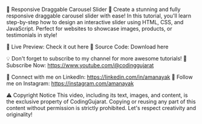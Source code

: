 🎥 Responsive Draggable Carousel Slider
🚀 Create a stunning and fully responsive draggable carousel slider with ease! In this tutorial, you'll learn step-by-step how to design an interactive slider using HTML, CSS, and JavaScript. Perfect for websites to showcase images, products, or testimonials in style!

🌟 Live Preview: Check it out here
📂 Source Code: Download here

💡 Don't forget to subscribe to my channel for more awesome tutorials!
🔔 Subscribe Now: https://www.youtube.com/@codinggujarat

💼 Connect with me on LinkedIn: https://linkedin.com/in/amanayak
📸 Follow me on Instagram: https://instagram.com/amanayak

⚠️ Copyright Notice
This video, including its text, images, and content, is the exclusive property of CodingGujarat. Copying or reusing any part of this content without permission is strictly prohibited. Let's respect creativity and originality!

